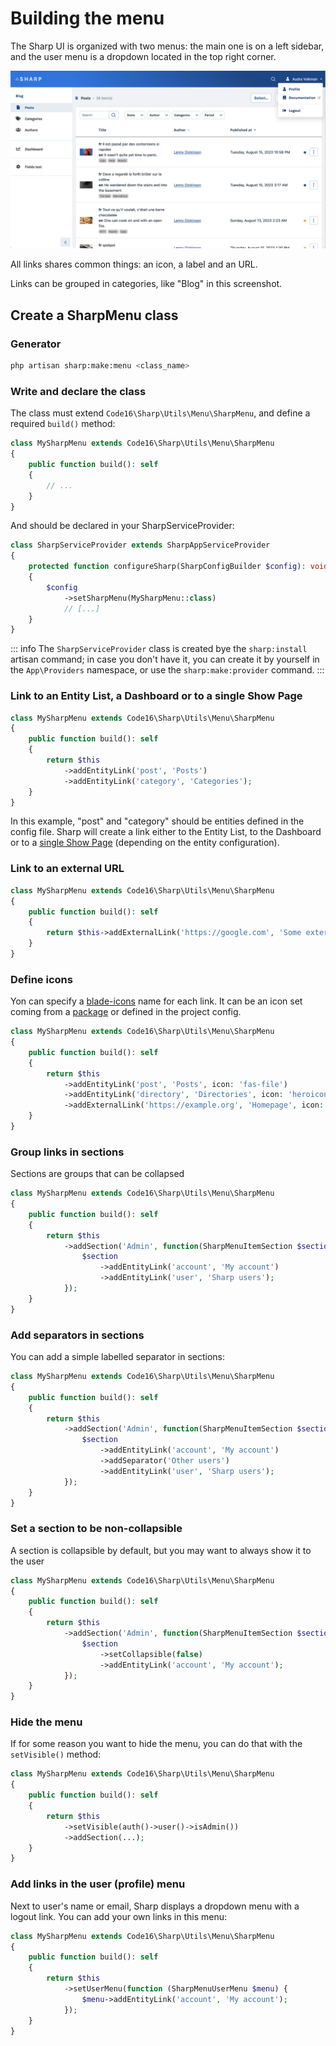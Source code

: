 # Building the menu

The Sharp UI is organized with two menus: the main one is on a left sidebar, and the user menu is a dropdown located in the top right corner.

![](./img/menu-v8.png)

All links shares common things: an icon, a label and an URL.

Links can be grouped in categories, like "Blog" in this screenshot.

## Create a SharpMenu class

### Generator

```bash
php artisan sharp:make:menu <class_name>
```

### Write and declare the class

The class must extend `Code16\Sharp\Utils\Menu\SharpMenu`, and define a required `build()` method:

```php
class MySharpMenu extends Code16\Sharp\Utils\Menu\SharpMenu
{
    public function build(): self
    {
        // ...
    }
}
```

And should be declared in your SharpServiceProvider:

```php
class SharpServiceProvider extends SharpAppServiceProvider
{
    protected function configureSharp(SharpConfigBuilder $config): void
    {
        $config
            ->setSharpMenu(MySharpMenu::class)
            // [...]
    }
}
```

::: info
The `SharpServiceProvider` class is created bye the `sharp:install` artisan command; in case you don't have it, you can create it by yourself in the `App\Providers` namespace, or use the `sharp:make:provider` command.
:::

### Link to an Entity List, a Dashboard or to a single Show Page

```php
class MySharpMenu extends Code16\Sharp\Utils\Menu\SharpMenu
{
    public function build(): self
    {
        return $this
            ->addEntityLink('post', 'Posts')
            ->addEntityLink('category', 'Categories');
    }
}
```

In this example, "post" and "category" should be entities defined in the config file. Sharp will create a link either to the Entity List, to the Dashboard or to a [single Show Page](single-show.md) (depending on the entity configuration).

### Link to an external URL

```php
class MySharpMenu extends Code16\Sharp\Utils\Menu\SharpMenu
{
    public function build(): self
    {
        return $this->addExternalLink('https://google.com', 'Some external link');
    }
}
```

### Define icons

Yon can specify a [blade-icons](https://blade-ui-kit.com/blade-icons) name for each link. It can be an icon set coming from a [package](https://github.com/blade-ui-kit/blade-icons?tab=readme-ov-file#icon-packages) or defined in the project config.

```php
class MySharpMenu extends Code16\Sharp\Utils\Menu\SharpMenu
{
    public function build(): self
    {
        return $this
            ->addEntityLink('post', 'Posts', icon: 'fas-file')
            ->addEntityLink('directory', 'Directories', icon: 'heroicon-o-folder')
            ->addExternalLink('https://example.org', 'Homepage', icon: 'icon-logo'); // icon defined in the project (e.g. in resources/svg)
    }
}
```

### Group links in sections

Sections are groups that can be collapsed

```php
class MySharpMenu extends Code16\Sharp\Utils\Menu\SharpMenu
{
    public function build(): self
    {
        return $this
            ->addSection('Admin', function(SharpMenuItemSection $section) {
                $section
                    ->addEntityLink('account', 'My account')
                    ->addEntityLink('user', 'Sharp users');
            });
    }
}
```

### Add separators in sections

You can add a simple labelled separator in sections:

```php
class MySharpMenu extends Code16\Sharp\Utils\Menu\SharpMenu
{
    public function build(): self
    {
        return $this
            ->addSection('Admin', function(SharpMenuItemSection $section) {
                $section
                    ->addEntityLink('account', 'My account')
                    ->addSeparator('Other users')
                    ->addEntityLink('user', 'Sharp users');
            });
    }
}
```

### Set a section to be non-collapsible

A section is collapsible by default, but you may want to always show it to the user

```php
class MySharpMenu extends Code16\Sharp\Utils\Menu\SharpMenu
{
    public function build(): self
    {
        return $this
            ->addSection('Admin', function(SharpMenuItemSection $section) {
                $section
                    ->setCollapsible(false)
                    ->addEntityLink('account', 'My account');
            });
    }
}
```

### Hide the menu

If for some reason you want to hide the menu, you can do that with the `setVisible()` method:

```php
class MySharpMenu extends Code16\Sharp\Utils\Menu\SharpMenu
{
    public function build(): self
    {
        return $this
            ->setVisible(auth()->user()->isAdmin())
            ->addSection(...);
    }
}
```

### Add links in the user (profile) menu

Next to user's name or email, Sharp displays a dropdown menu with a logout link. You can add your own links in this menu:

```php
class MySharpMenu extends Code16\Sharp\Utils\Menu\SharpMenu
{
    public function build(): self
    {
        return $this
            ->setUserMenu(function (SharpMenuUserMenu $menu) {
                $menu->addEntityLink('account', 'My account');
            });
    }
}
```
